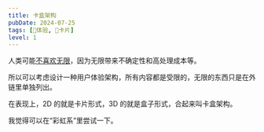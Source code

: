 ```yaml
---
title: 卡盒架构
pubDate: 2024-07-25
tags: [💓体验, 🎴卡片]
level: 1
---
```


人类可能[不喜欢无限](/xyy/20240724k)，因为无限带来不确定性和高处理成本等。

所以可以考虑设计一种用户体验架构，所有内容都是受限的，无限的东西只是在外链里单独列出。

在表现上，2D 的就是卡片形式，3D 的就是盒子形式，合起来叫卡盒架构。

我觉得可以在“彩虹系”里尝试一下。
